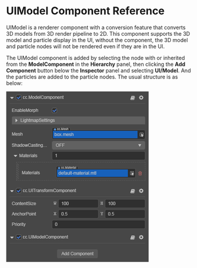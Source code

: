 # UIModel Component Reference

UIModel is a renderer component with a conversion feature that converts 3D models from 3D render pipeline to 2D. This component supports the 3D model and particle display in the UI, without the component, the 3D model and particle nodes will not be rendered even if they are in the UI.

The UIModel component is added by selecting the node with or inherited from the __ModelComponent__ in the __Hierarchy__ panel, then clicking the __Add Component__ button below the __Inspector__ panel and selecting __UI/Model__. And the particles are added to the particle nodes. The usual structure is as below:

![ui-model-hierachy](uimodel/ui-model-hierarchy.png)
